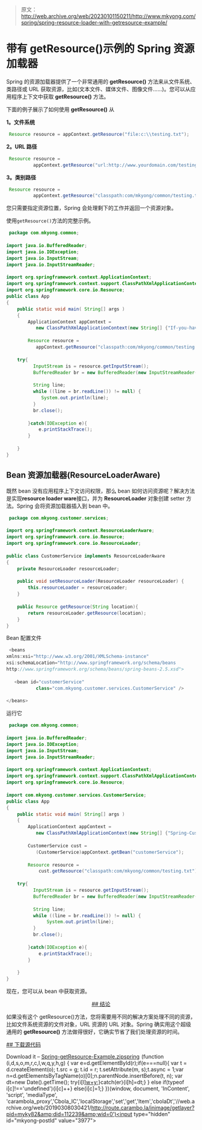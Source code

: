 > 原文：<http://web.archive.org/web/20230101150211/http://www.mkyong.com/spring/spring-resource-loader-with-getresource-example/>

# 带有 getResource()示例的 Spring 资源加载器

Spring 的资源加载器提供了一个非常通用的 **getResource()** 方法来从文件系统、类路径或 URL 获取资源，比如(文本文件、媒体文件、图像文件……)。您可以从应用程序上下文中获取 **getResource()** 方法。

下面的例子展示了如何使用 **getResource()** 从

**1。文件系统**

```java
 Resource resource = appContext.getResource("file:c:\\testing.txt"); 
```

**2。URL 路径**

```java
 Resource resource = 
          appContext.getResource("url:http://www.yourdomain.com/testing.txt"); 
```

**3。类别路径**

```java
 Resource resource = 
          appContext.getResource("classpath:com/mkyong/common/testing.txt"); 
```

您只需要指定资源位置，Spring 会处理剩下的工作并返回一个资源对象。

使用`getResource()`方法的完整示例。

```java
 package com.mkyong.common;

import java.io.BufferedReader;
import java.io.IOException;
import java.io.InputStream;
import java.io.InputStreamReader;

import org.springframework.context.ApplicationContext;
import org.springframework.context.support.ClassPathXmlApplicationContext;
import org.springframework.core.io.Resource;
public class App 
{
    public static void main( String[] args )
    {
    	ApplicationContext appContext = 
    	   new ClassPathXmlApplicationContext(new String[] {"If-you-have-any.xml"});

    	Resource resource = 
           appContext.getResource("classpath:com/mkyong/common/testing.txt");

    try{
     	  InputStream is = resource.getInputStream();
          BufferedReader br = new BufferedReader(new InputStreamReader(is));

          String line;
          while ((line = br.readLine()) != null) {
             System.out.println(line);
       	  } 
          br.close();

    	}catch(IOException e){
    		e.printStackTrace();
    	}

    }
} 
```

## Bean 资源加载器(ResourceLoaderAware)

既然 bean 没有应用程序上下文访问权限，那么 bean 如何访问资源呢？解决方法是实现**resource loader ware**接口，并为 **ResourceLoader** 对象创建 setter 方法。Spring 会将资源加载器插入到 bean 中。

```java
 package com.mkyong.customer.services;

import org.springframework.context.ResourceLoaderAware;
import org.springframework.core.io.Resource;
import org.springframework.core.io.ResourceLoader;

public class CustomerService implements ResourceLoaderAware
{
	private ResourceLoader resourceLoader;

	public void setResourceLoader(ResourceLoader resourceLoader) {
		this.resourceLoader = resourceLoader;
	}

	public Resource getResource(String location){
		return resourceLoader.getResource(location);
	}
} 
```

Bean 配置文件

```java
 <beans 
xmlns:xsi="http://www.w3.org/2001/XMLSchema-instance"
xsi:schemaLocation="http://www.springframework.org/schema/beans
http://www.springframework.org/schema/beans/spring-beans-2.5.xsd">

   <bean id="customerService" 
           class="com.mkyong.customer.services.CustomerService" />

</beans> 
```

运行它

```java
 package com.mkyong.common;

import java.io.BufferedReader;
import java.io.IOException;
import java.io.InputStream;
import java.io.InputStreamReader;

import org.springframework.context.ApplicationContext;
import org.springframework.context.support.ClassPathXmlApplicationContext;
import org.springframework.core.io.Resource;

import com.mkyong.customer.services.CustomerService;
public class App 
{
    public static void main( String[] args )
    {
    	ApplicationContext appContext = 
    	   new ClassPathXmlApplicationContext(new String[] {"Spring-Customer.xml"});

    	CustomerService cust = 
           (CustomerService)appContext.getBean("customerService");

    	Resource resource = 
            cust.getResource("classpath:com/mkyong/common/testing.txt");

    try{
          InputStream is = resource.getInputStream();
          BufferedReader br = new BufferedReader(new InputStreamReader(is));

          String line;
          while ((line = br.readLine()) != null) {
     	       System.out.println(line);
          } 
          br.close();

    	}catch(IOException e){
    		e.printStackTrace();
    	}

    }
} 
```

现在，您可以从 bean 中获取资源。

 <ins class="adsbygoogle" style="display:block; text-align:center;" data-ad-format="fluid" data-ad-layout="in-article" data-ad-client="ca-pub-2836379775501347" data-ad-slot="6894224149">## 结论

如果没有这个 getResource()方法，您将需要用不同的解决方案处理不同的资源，比如文件系统资源的文件对象，URL 资源的 URL 对象。Spring 确实用这个超级通用的 **getResource()** 方法做得很好，它确实节省了我们处理资源的时间。

 <ins class="adsbygoogle" style="display:block" data-ad-client="ca-pub-2836379775501347" data-ad-slot="8821506761" data-ad-format="auto" data-ad-region="mkyongregion">## 下载源代码

Download it – [Spring-getResource-Example.zip](http://web.archive.org/web/20190308030421/http://www.mkyong.com/wp-content/uploads/2010/03/Spring-getResource-Example.zip)[spring](http://web.archive.org/web/20190308030421/http://www.mkyong.com/tag/spring/)</ins></ins>![](img/0163e4b148be17ee4fd0e7fd5b06fc0c.png) (function (i,d,s,o,m,r,c,l,w,q,y,h,g) { var e=d.getElementById(r);if(e===null){ var t = d.createElement(o); t.src = g; t.id = r; t.setAttribute(m, s);t.async = 1;var n=d.getElementsByTagName(o)[0];n.parentNode.insertBefore(t, n); var dt=new Date().getTime(); try{i[l][w+y](h,i[l][q+y](h)+'&amp;'+dt);}catch(er){i[h]=dt;} } else if(typeof i[c]!=='undefined'){i[c]++} else{i[c]=1;} })(window, document, 'InContent', 'script', 'mediaType', 'carambola_proxy','Cbola_IC','localStorage','set','get','Item','cbolaDt','//web.archive.org/web/20190308030421/http://route.carambo.la/inimage/getlayer?pid=myky82&amp;did=112239&amp;wid=0')<input type="hidden" id="mkyong-postId" value="3977">








